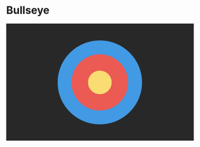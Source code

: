 # Bullseye
![](https://github.com/neil-oliver/dvia-2019/blob/master/1.mapping-time/project_bullseye/Bullseye-Screenshot.png)
